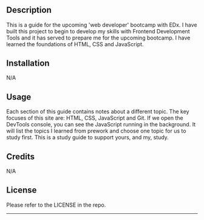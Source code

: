 # <Prework Study Guide>

## Description

This is a guide for the upcoming 'web developer' bootcamp with EDx. I have built this project to begin to develop my skills with Frontend Development Tools and it has served to prepare me for the upcoming bootcamp. I have learned the foundations of HTML, CSS and JavaScript.

## Installation

N/A

## Usage

Each section of this guide contains notes about a different topic. The key focuses of this site are: HTML, CSS, JavaScript and Git. If we open the DevTools console, you can see the JavaScript running in the background. It will list the topics I learned from prework and choose one topic for us to study first. This is a study guide to support yours, and my, study.

## Credits

N/A

## License

Please refer to the LICENSE in the repo.

---
